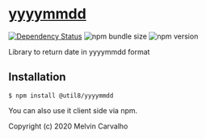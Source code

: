 # [yyyymmdd](https://github.com/util8/yyyymmdd)

[![Dependency Status](https://img.shields.io/david/util8/yyyymmdd.svg)](https://david-dm.org/util8/yyyymmdd)
![npm bundle size](https://img.shields.io/bundlephobia/minzip/@util8/yyyymmdd)
![npm version](https://img.shields.io/npm/v/@util8/yyyymmdd)

Library to return date in yyyymmdd format

## Installation

    $ npm install @util8/yyyymmdd

You can also use it client side via npm.

Copyright (c) 2020 Melvin Carvalho
